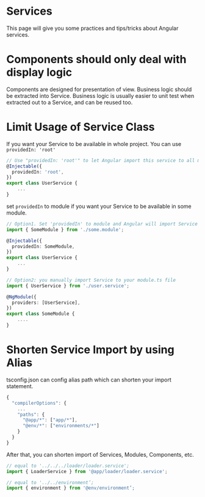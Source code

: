 # Services

This page will give you some practices and tips/tricks about Angular services.

# Components should only deal with display logic

Components are designed for presentation of view. Business logic should be extracted into Service. Business logic is usually easier to unit test when extracted out to a Service, and can be reused too.

# Limit Usage of Service Class

If you want your Service to be available in whole project. You can use `providedIn: 'root'`

```ts
// Use "providedIn: 'root'" to let Angular import this service to all modules in your project.
@Injectable({
  providedIn: 'root',
})
export class UserService {
    ...
}
```

set `providedIn` to module if you want your Service to be available in some module.

```ts
// Option1. Set 'providedIn' to module and Angular will import Service to that module for you.
import { SomeModule } from './some.module';

@Injectable({
  providedIn: SomeModule,
})
export class UserService {
    ...
}

// Option2: you manually import Service to your module.ts file
import { UserService } from './user.service';

@NgModule({
  providers: [UserService],
})
export class SomeModule {
    ....
}
```

# Shorten Service Import by using Alias

tsconfig.json can config alias path which can shorten your import statement.

```ts
{
  "compilerOptions": {
    ...
    "paths": {
      "@app/*": ["app/*"],
      "@env/*": ["environments/*"]
    }
  }
}
```

After that, you can shorten import of Services, Modules, Components, etc.

```ts
// equal to '../../../loader/loader.service';
import { LoaderService } from '@app/loader/loader.service';

// equal to '../../environment’;
import { environment } from '@env/environment’;
```
